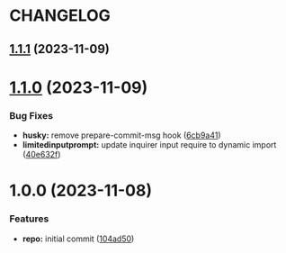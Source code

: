 # CHANGELOG

## [1.1.1](https://github.com/aritslimited/commitlint/compare/v1.1.0...v1.1.1) (2023-11-09)

# [1.1.0](https://github.com/aritslimited/commitlint/compare/v1.0.0...v1.1.0) (2023-11-09)


### Bug Fixes

* **husky:** remove prepare-commit-msg hook ([6cb9a41](https://github.com/aritslimited/commitlint/commit/6cb9a416ec5dd8802cb657567a89aed3437e17fb))
* **limitedinputprompt:** update inquirer input require to dynamic import ([40e632f](https://github.com/aritslimited/commitlint/commit/40e632f99b3ba7888a912be0554a9e4582d18758))

# 1.0.0 (2023-11-08)


### Features

* **repo:** initial commit ([104ad50](https://github.com/aritslimited/commitlint/commit/104ad5010953924ced1245a11a150054b7e8825e))
